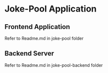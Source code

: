 # Joke-Pool Application

## Frontend Application
Refer to Readme.md in joke-pool folder

## Backend Server
Refer to Readme.md in joke-pool-backend folder
